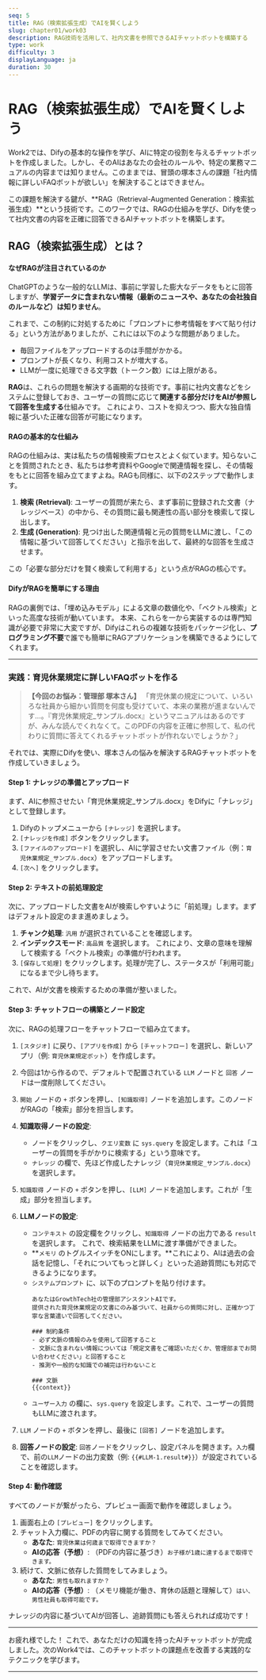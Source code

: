 ```yaml
---
seq: 5
title: RAG（検索拡張生成）でAIを賢くしよう
slug: chapter01/work03
description: RAG技術を活用して、社内文書を参照できるAIチャットボットを構築する
type: work
difficulty: 3
displayLanguage: ja
duration: 30
---
```


# RAG（検索拡張生成）でAIを賢くしよう

Work2では、Difyの基本的な操作を学び、AIに特定の役割を与えるチャットボットを作成しました。しかし、そのAIはあなたの会社のルールや、特定の業務マニュアルの内容までは知りません。このままでは、冒頭の塚本さんの課題「社内情報に詳しいFAQボットが欲しい」を解決することはできません。

この課題を解決する鍵が、**RAG（Retrieval-Augmented Generation：検索拡張生成）**という技術です。このワークでは、RAGの仕組みを学び、Difyを使って社内文書の内容を正確に回答できるAIチャットボットを構築します。

## RAG（検索拡張生成）とは？

#### なぜRAGが注目されているのか

ChatGPTのような一般的なLLMは、事前に学習した膨大なデータをもとに回答しますが、**学習データに含まれない情報（最新のニュースや、あなたの会社独自のルールなど）は知りません**。

これまで、この制約に対処するために「プロンプトに参考情報をすべて貼り付ける」という方法がありましたが、これには以下のような問題がありました。
* 毎回ファイルをアップロードするのは手間がかかる。
* プロンプトが長くなり、利用コストが増大する。
* LLMが一度に処理できる文字数（トークン数）には上限がある。

**RAG**は、これらの問題を解決する画期的な技術です。事前に社内文書などをシステムに登録しておき、ユーザーの質問に応じて**関連する部分だけをAIが参照して回答を生成する**仕組みです。 これにより、コストを抑えつつ、膨大な独自情報に基づいた正確な回答が可能になります。

#### RAGの基本的な仕組み

RAGの仕組みは、実は私たちの情報検索プロセスとよく似ています。知らないことを質問されたとき、私たちは参考資料やGoogleで関連情報を探し、その情報をもとに回答を組み立てますよね。RAGも同様に、以下の2ステップで動作します。

1.  **検索 (Retrieval)**: ユーザーの質問が来たら、まず事前に登録された文書（ナレッジベース）の中から、その質問に最も関連性の高い部分を検索して探し出します。
2.  **生成 (Generation)**: 見つけ出した関連情報と元の質問をLLMに渡し、「この情報に基づいて回答してください」と指示を出して、最終的な回答を生成させます。

この「必要な部分だけを賢く検索して利用する」という点がRAGの核心です。

#### DifyがRAGを簡単にする理由

RAGの裏側では、「埋め込みモデル」による文章の数値化や、「ベクトル検索」といった高度な技術が動いています。 本来、これらを一から実装するのは専門知識が必要で非常に大変ですが、Difyはこれらの複雑な技術をパッケージ化し、**プログラミング不要**で誰でも簡単にRAGアプリケーションを構築できるようにしてくれます。

---

### 実践：育児休業規定に詳しいFAQボットを作る

> **【今回のお悩み：管理部 塚本さん】**
> 「育児休業の規定について、いろいろな社員から細かい質問を何度も受けていて、本来の業務が進まないんです…。『育児休業規定_サンプル.docx』というマニュアルはあるのですが、みんな読んでくれなくて。このPDFの内容を正確に参照して、私の代わりに質問に答えてくれるチャットボットが作れないでしょうか？」

それでは、実際にDifyを使い、塚本さんの悩みを解決するRAGチャットボットを作成していきましょう。

#### Step 1: ナレッジの準備とアップロード

まず、AIに参照させたい「育児休業規定_サンプル.docx」をDifyに「ナレッジ」として登録します。

1.  Difyのトップメニューから `[ナレッジ]` を選択します。
2.  `[ナレッジを作成]` ボタンをクリックします。
3.  `[ファイルのアップロード]` を選択し、AIに学習させたい文書ファイル（例：`育児休業規定_サンプル.docx`）をアップロードします。
4.  `[次へ]` をクリックします。

#### Step 2: テキストの前処理設定

次に、アップロードした文書をAIが検索しやすいように「前処理」します。まずはデフォルト設定のまま進めましょう。

1.  **チャンク処理**: `汎用` が選択されていることを確認します。
2.  **インデックスモード**: `高品質` を選択します。 これにより、文章の意味を理解して検索する「ベクトル検索」の準備が行われます。
3.  `[保存して処理]` をクリックします。処理が完了し、ステータスが「利用可能」になるまで少し待ちます。

これで、AIが文書を検索するための準備が整いました。

#### Step 3: チャットフローの構築とノード設定

次に、RAGの処理フローをチャットフローで組み立てます。

1.  `[スタジオ]` に戻り、`[アプリを作成]` から `[チャットフロー]` を選択し、新しいアプリ（例: `育児休業規定ボット`）を作成します。
2.  今回は1から作るので、デフォルトで配置されている `LLM` ノードと `回答` ノードは一度削除してください。
3.  `開始` ノードの `+` ボタンを押し、`[知識取得]` ノードを追加します。このノードがRAGの「検索」部分を担当します。
4.  **知識取得ノードの設定**:
    * ノードをクリックし、`クエリ変数` に `sys.query` を設定します。これは「ユーザーの質問を手がかりに検索する」という意味です。
    * `ナレッジ` の欄で、先ほど作成したナレッジ（`育児休業規定_サンプル.docx`）を選択します。

5.  `知識取得` ノードの `+` ボタンを押し、`[LLM]` ノードを追加します。これが「生成」部分を担当します。
6.  **LLMノードの設定**:
    * `コンテキスト` の設定欄をクリックし、`知識取得` ノードの出力である `result` を選択します。 これで、検索結果をLLMに渡す準備ができました。
    * **`メモリ` のトグルスイッチをONにします。**これにより、AIは過去の会話を記憶し、「それについてもっと詳しく」といった追跡質問にも対応できるようになります。
    * `システムプロンプト` に、以下のプロンプトを貼り付けます。
        ```
        あなたはGrowthTech社の管理部アシスタントAIです。
        提供された育児休業規定の文書にのみ基づいて、社員からの質問に対し、正確かつ丁寧な言葉遣いで回答してください。

        ### 制約条件
        - 必ず文脈の情報のみを使用して回答すること
        - 文脈に含まれない情報については「規定文書をご確認いただくか、管理部までお問い合わせください」と回答すること
        - 推測や一般的な知識での補完は行わないこと

        ### 文脈
        {{context}}
        ```
    * `ユーザー入力` の欄に、`sys.query` を設定します。これで、ユーザーの質問もLLMに渡されます。

7.  `LLM` ノードの `+` ボタンを押し、最後に `[回答]` ノードを追加します。
8.  **回答ノードの設定**: `回答`ノードをクリックし、設定パネルを開きます。`入力`欄で、前の`LLM`ノードの出力変数（例: `{{#LLM-1.result#}}`）が設定されていることを確認します。

#### Step 4: 動作確認

すべてのノードが繋がったら、プレビュー画面で動作を確認しましょう。

1.  画面右上の `[プレビュー]` をクリックします。
2.  チャット入力欄に、PDFの内容に関する質問をしてみてください。
    * **あなた**: `育児休業は何歳まで取得できますか？`
    * **AIの応答（予想）**: （PDFの内容に基づき）`お子様が1歳に達するまで取得できます。`
3.  続けて、文脈に依存した質問をしてみましょう。
    * **あなた**: `男性も取れますか？`
    * **AIの応答（予想）**: （メモリ機能が働き、育休の話題と理解して）`はい、男性社員も取得可能です。`

ナレッジの内容に基づいてAIが回答し、追跡質問にも答えられれば成功です！

---

お疲れ様でした！ これで、あなただけの知識を持ったAIチャットボットが完成しました。次のWork4では、このチャットボットの課題点を改善する実践的なテクニックを学びます。

---

